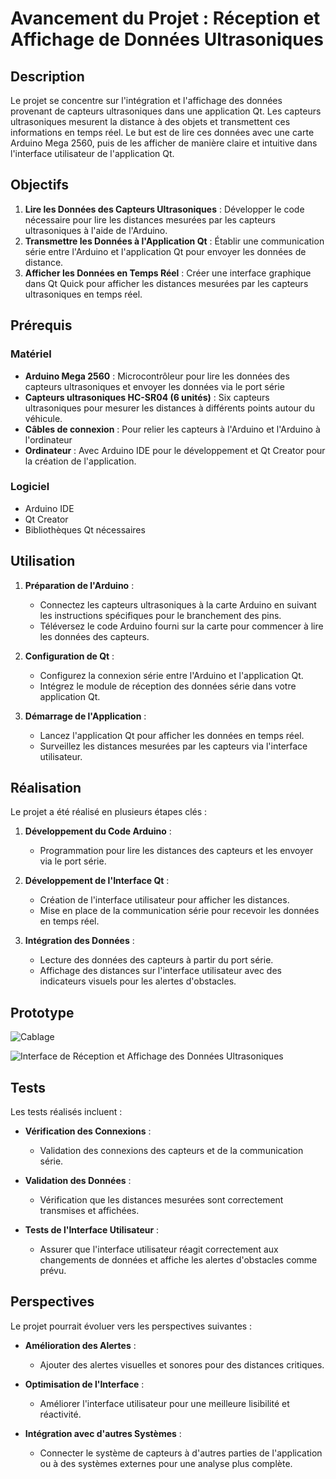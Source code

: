 # Avancement du Projet : Réception et Affichage de Données Ultrasoniques

## Description

Le projet se concentre sur l'intégration et l'affichage des données provenant de capteurs ultrasoniques dans une application Qt. Les capteurs ultrasoniques mesurent la distance à des objets et transmettent ces informations en temps réel. Le but est de lire ces données avec une carte Arduino Mega 2560, puis de les afficher de manière claire et intuitive dans l'interface utilisateur de l'application Qt.
## Objectifs

1. **Lire les Données des Capteurs Ultrasoniques** : Développer le code nécessaire pour lire les distances mesurées par les capteurs ultrasoniques à l'aide de l'Arduino.
2. **Transmettre les Données à l'Application Qt** : Établir une communication série entre l'Arduino et l'application Qt pour envoyer les données de distance.
3. **Afficher les Données en Temps Réel** : Créer une interface graphique dans Qt Quick pour afficher les distances mesurées par les capteurs ultrasoniques en temps réel.

## Prérequis

### Matériel

- **Arduino Mega 2560** : Microcontrôleur pour lire les données des capteurs ultrasoniques et envoyer les données via le port série
- **Capteurs ultrasoniques HC-SR04 (6 unités)** : Six capteurs ultrasoniques pour mesurer les distances à différents points autour du véhicule.
- **Câbles de connexion** : Pour relier les capteurs à l'Arduino et l'Arduino à l'ordinateur
- **Ordinateur** : Avec Arduino IDE pour le développement et Qt Creator pour la création de l'application.

### Logiciel

- Arduino IDE
- Qt Creator
- Bibliothèques Qt nécessaires

## Utilisation

1. **Préparation de l'Arduino** :
   - Connectez les capteurs ultrasoniques à la carte Arduino en suivant les instructions spécifiques pour le branchement des pins.
   - Téléversez le code Arduino fourni sur la carte pour commencer à lire les données des capteurs.

2. **Configuration de Qt** :
   - Configurez la connexion série entre l'Arduino et l'application Qt.
   - Intégrez le module de réception des données série dans votre application Qt.

3. **Démarrage de l'Application** :
   - Lancez l'application Qt pour afficher les données en temps réel.
   - Surveillez les distances mesurées par les capteurs via l'interface utilisateur.

## Réalisation

Le projet a été réalisé en plusieurs étapes clés :

1. **Développement du Code Arduino** :
   - Programmation pour lire les distances des capteurs et les envoyer via le port série.

2. **Développement de l'Interface Qt** :
   - Création de l'interface utilisateur pour afficher les distances.
   - Mise en place de la communication série pour recevoir les données en temps réel.

3. **Intégration des Données** :
   - Lecture des données des capteurs à partir du port série.
   - Affichage des distances sur l'interface utilisateur avec des indicateurs visuels pour les alertes d'obstacles.

## Prototype

![Cablage](https://github.com/user-attachments/assets/298e344b-dd97-47d9-ac64-3dfa581dd14c)

![Interface de Réception et Affichage des Données Ultrasoniques](https://github.com/user-attachments/assets/183218a1-2022-4f16-afe8-946e32f6ba43)


## Tests

Les tests réalisés incluent :

- **Vérification des Connexions** :
  - Validation des connexions des capteurs et de la communication série.
  
- **Validation des Données** :
  - Vérification que les distances mesurées sont correctement transmises et affichées.

- **Tests de l'Interface Utilisateur** :
  - Assurer que l'interface utilisateur réagit correctement aux changements de données et affiche les alertes d'obstacles comme prévu.

## Perspectives

Le projet pourrait évoluer vers les perspectives suivantes :

- **Amélioration des Alertes** :
  - Ajouter des alertes visuelles et sonores pour des distances critiques.

- **Optimisation de l'Interface** :
  - Améliorer l'interface utilisateur pour une meilleure lisibilité et réactivité.

- **Intégration avec d'autres Systèmes** :
  - Connecter le système de capteurs à d'autres parties de l'application ou à des systèmes externes pour une analyse plus complète.
